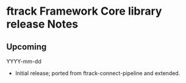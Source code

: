 # ftrack Framework Core library release Notes

## Upcoming
YYYY-mm-dd

* Initial release; ported from ftrack-connect-pipeline and extended.
